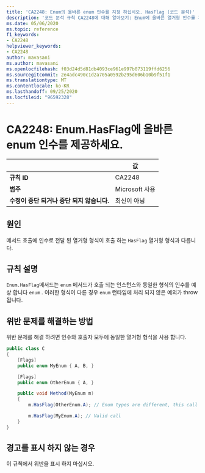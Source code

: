 ```yaml
---
title: 'CA2248: Enum의 올바른 enum 인수를 지정 하십시오. HasFlag (코드 분석)'
description: '코드 분석 규칙 CA2248에 대해 알아보기: Enum에 올바른 열거형 인수를 제공 합니다. HasFlag'
ms.date: 05/06/2020
ms.topic: reference
f1_keywords:
- CA2248
helpviewer_keywords:
- CA2248
author: mavasani
ms.author: mavasani
ms.openlocfilehash: f03d24d5d81db4093ce961e997b073119ffd6256
ms.sourcegitcommit: 2e4adc490c1d2a705a0592b295d606b10b9f51f1
ms.translationtype: MT
ms.contentlocale: ko-KR
ms.lasthandoff: 09/25/2020
ms.locfileid: "96592328"
---
```

# <a name="ca2248-provide-correct-enum-argument-to-enumhasflag"></a>CA2248: Enum.HasFlag에 올바른 enum 인수를 제공하세요.

| | 값 |
|-|-|
| **규칙 ID** |CA2248|
| **범주** |Microsoft 사용|
| **수정이 중단 되거나 중단 되지 않습니다.** |최신이 아님|

## <a name="cause"></a>원인

메서드 호출에 인수로 전달 된 열거형 형식이 호출 하는 `HasFlag` 열거형 형식과 다릅니다.

## <a name="rule-description"></a>규칙 설명

`Enum.HasFlag`메서드는 `enum` 메서드가 호출 되는 인스턴스와 동일한 형식의 인수를 예상 합니다 `enum` . 이러한 형식이 다른 경우 `enum` 런타임에 처리 되지 않은 예외가 throw 됩니다.

## <a name="how-to-fix-violations"></a>위반 문제를 해결하는 방법

위반 문제를 해결 하려면 인수와 호출자 모두에 동일한 열거형 형식을 사용 합니다.

```csharp
public class C
{
    [Flags]
    public enum MyEnum { A, B, }

    [Flags]
    public enum OtherEnum { A, }

    public void Method(MyEnum m)
    {
        m.HasFlag(OtherEnum.A); // Enum types are different, this call will cause an `ArgumentException` to be thrown at runtime

        m.HasFlag(MyEnum.A); // Valid call
    }
}
```

## <a name="when-to-suppress-warnings"></a>경고를 표시 하지 않는 경우

이 규칙에서 위반을 표시 하지 마십시오.
